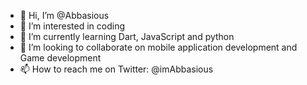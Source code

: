 - 👋 Hi, I’m @Abbasious
- 👀 I’m interested in coding
- 🌱 I’m currently learning Dart, JavaScript and python
- 💞️ I’m looking to collaborate on mobile application development and Game development
- 📫 How to reach me on Twitter: @imAbbasious

<!---
Abbasious/Abbasious is a ✨ special ✨ repository because its `README.md` (this file) appears on your GitHub profile.
You can click the Preview link to take a look at your changes.
--->
